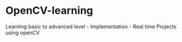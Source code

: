 # OpenCV-learning

Learning basic to advanced level - Implementation - Real time Projects using openCV
